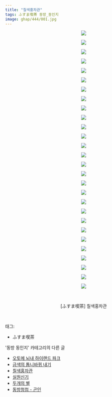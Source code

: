 ```yaml
---
title: "칠색홍차관"
tags: ふすま喫茶 동방_동인지
image: ghap/444/001.jpg
---
```

<div class="article">
<p style="text-align: center; clear: none; float: none;"><img src="{{ site.nasurl }}/ghap/444/001.jpg"/></p>
<p style="text-align: center; clear: none; float: none;"><img src="{{ site.nasurl }}/ghap/444/002.jpg"/></p>
<p style="text-align: center; clear: none; float: none;"><img src="{{ site.nasurl }}/ghap/444/003.jpg"/></p>
<p style="text-align: center; clear: none; float: none;"><img src="{{ site.nasurl }}/ghap/444/004.jpg"/></p>
<p style="text-align: center; clear: none; float: none;"><img src="{{ site.nasurl }}/ghap/444/005.jpg"/></p>
<p style="text-align: center; clear: none; float: none;"><img src="{{ site.nasurl }}/ghap/444/006.jpg"/></p>
<p style="text-align: center; clear: none; float: none;"><img src="{{ site.nasurl }}/ghap/444/007.jpg"/></p>
<p style="text-align: center; clear: none; float: none;"><img src="{{ site.nasurl }}/ghap/444/008.jpg"/></p>
<p style="text-align: center; clear: none; float: none;"><img src="{{ site.nasurl }}/ghap/444/009.jpg"/></p>
<p style="text-align: center; clear: none; float: none;"><img src="{{ site.nasurl }}/ghap/444/010.jpg"/></p>
<p style="text-align: center; clear: none; float: none;"><img src="{{ site.nasurl }}/ghap/444/011.jpg"/></p>
<p style="text-align: center; clear: none; float: none;"><img src="{{ site.nasurl }}/ghap/444/012.jpg"/></p>
<p style="text-align: center; clear: none; float: none;"><img src="{{ site.nasurl }}/ghap/444/013.jpg"/></p>
<p style="text-align: center; clear: none; float: none;"><img src="{{ site.nasurl }}/ghap/444/014.jpg"/></p>
<p style="text-align: center; clear: none; float: none;"><img src="{{ site.nasurl }}/ghap/444/015.jpg"/></p>
<p style="text-align: center; clear: none; float: none;"><img src="{{ site.nasurl }}/ghap/444/016.jpg"/></p>
<p style="text-align: center; clear: none; float: none;"><img src="{{ site.nasurl }}/ghap/444/017.jpg"/></p>
<p style="text-align: center; clear: none; float: none;"><img src="{{ site.nasurl }}/ghap/444/018.jpg"/></p>
<p style="text-align: center; clear: none; float: none;"><img src="{{ site.nasurl }}/ghap/444/019.jpg"/></p>
<p style="text-align: center; clear: none; float: none;"><img src="{{ site.nasurl }}/ghap/444/020.jpg"/></p>
<p style="text-align: center; clear: none; float: none;"><img src="{{ site.nasurl }}/ghap/444/021.jpg"/></p>
<p style="text-align: center; clear: none; float: none;"><img src="{{ site.nasurl }}/ghap/444/022.jpg"/></p>
<p style="text-align: center; clear: none; float: none;"><img src="{{ site.nasurl }}/ghap/444/023.jpg"/></p>
<p style="text-align: center; clear: none; float: none;"><img src="{{ site.nasurl }}/ghap/444/024.jpg"/></p>
<p style="text-align: center; clear: none; float: none;"><img src="{{ site.nasurl }}/ghap/444/025.jpg"/></p>
<p style="text-align: center; clear: none; float: none;"><img src="{{ site.nasurl }}/ghap/444/026.jpg"/></p>
<p style="text-align: center; clear: none; float: none;"><img src="{{ site.nasurl }}/ghap/444/027.jpg"/></p>
<p style="text-align: center; clear: none; float: none;"><img src="{{ site.nasurl }}/ghap/444/028.jpg"/></p>
<p style="text-align: center; clear: none; float: none;"><br/></p>
<p style="text-align: center; clear: none; float: none;">[ふすま喫茶] 칠색홍차관</p>
<p><br/></p>
</div><div class="tagTrail">
<p>태그: </p>
<ul>
<li>ふすま喫茶</li>
</ul>
</div><div class="another">
<p>'동방 동인지' 카테고리의 다른 글</p>
<ul>
<li><a href="/2016-06-21-ghap_447">오토메 뇌내 하이랜드 파크</a></li>
<li><a href="/2016-06-21-ghap_446">금색의 톱니바퀴 내기</a></li>
<li><a href="/2016-06-21-ghap_444">칠색홍차관</a></li>
<li><a href="/2016-06-21-ghap_443">실원신기</a></li>
<li><a href="/2016-06-21-ghap_442">두개의 별</a></li>
<li><a href="/2016-06-21-ghap_441">동방청첩 - 곤인</a></li>
</ul>
</div><div class="cb_module cb_fluid">
<div class="cb_wrt cb_profile">
</div><!-- commentList close -->
</div>